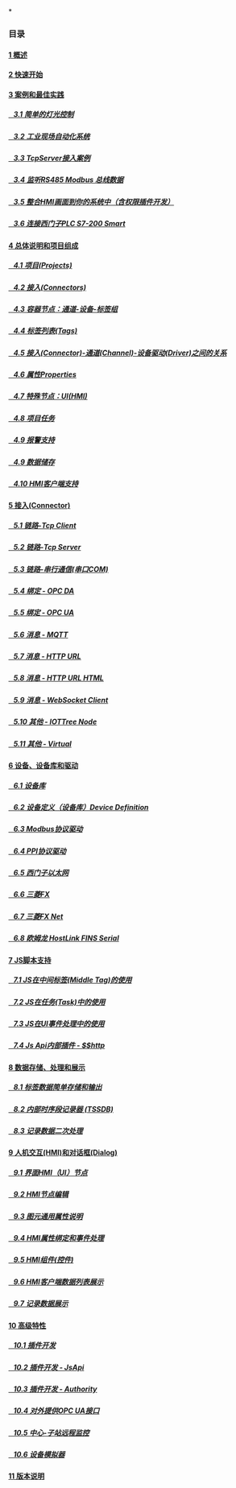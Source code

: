 
*<script src="/_js/jquery-1.12.0.min.js"></script><script src="/_js/bootstrap/js/bootstrap.min.js"></script><script type="text/javascript" src="/_js/ajax.js"></script><script src="/_js/layui/layui.all.js"></script><script src="/_js/dlg_layer.js?v="></script>

<link rel="stylesheet" type="text/css" href="/_js/layui/css/layui.css" /><link  href="/_js/bootstrap/css/bootstrap.min.css" rel="stylesheet" type="text/css" ><link  href="/_js/font4.7.0/css/font-awesome.css"  rel="stylesheet" type="text/css" ><link href="./inc/common.css" rel="stylesheet" type="text/css"><link href="./inc/index.css" rel="stylesheet" type="text/css">


### 目录

#### <a href="README.md">1 概述</a>
#### <a href="doc/quick_start.md">2 快速开始</a>

#### <a href="doc/case/index.md" doc_path="doc/case/index.md" >3 案例和最佳实践</a>
##### <a href="doc/case/example_lamp_demo.md" target="main">&nbsp;&nbsp;&nbsp;3.1 简单的灯光控制</a>
##### <a href="doc/case/case_auto.md" target="main">&nbsp;&nbsp;&nbsp;3.2 工业现场自动化系统</a>
##### <a href="doc/case/example_tcpserver_conn.md" target="main">&nbsp;&nbsp;&nbsp;3.3 TcpServer接入案例</a>
##### <a href="doc/case/case_rs485_sniffer.md" target="main">&nbsp;&nbsp;&nbsp;3.4 监听RS485 Modbus 总线数据</a>
##### <a href="doc/case/case_ref_hmi_auth.md" target="main">&nbsp;&nbsp;&nbsp;3.5 整合HMI画面到你的系统中（含权限插件开发）</a>
##### <a href="doc/case/case_s7200_smart.md" target="main">&nbsp;&nbsp;&nbsp;3.6 连接西门子PLC S7-200 Smart</a>


#### <a href="doc/main/index.md" >4 总体说明和项目组成</a>
##### <a href="doc/main/prjs.md" target="main">&nbsp;&nbsp;&nbsp;4.1 项目(Projects)</a>
##### <a href="doc/main/conn.md" target="main">&nbsp;&nbsp;&nbsp;4.2 接入(Connectors)</a>
##### <a href="doc/main/ch_dev_tagg.md" target="main">&nbsp;&nbsp;&nbsp;4.3 容器节点：通道-设备-标签组</a>
##### <a href="doc/main/tags.md" target="main">&nbsp;&nbsp;&nbsp;4.4 标签列表(Tags)</a>
##### <a href="doc/main/ch_conn_drv.md" target="main">&nbsp;&nbsp;&nbsp;4.5 接入(Connector)-通道(Channel)-设备驱动(Driver)之间的关系</a>
##### <a href="doc/main/properties.md" target="main">&nbsp;&nbsp;&nbsp;4.6 属性Properties</a>
##### <a href="doc/main/hmi.md" target="main">&nbsp;&nbsp;&nbsp;4.7 特殊节点：UI(HMI)</a>
##### <a href="doc/main/task.md" target="main">&nbsp;&nbsp;&nbsp;4.8 项目任务</a>
##### <a href="doc/main/alert.md" target="main">&nbsp;&nbsp;&nbsp;4.9 报警支持</a>
##### <a href="doc/store/index.md" target="main">&nbsp;&nbsp;&nbsp;4.9 数据储存</a>
<!--
##### <a href="doc/main/dict.md" target="main">&nbsp;&nbsp;&nbsp;4.10 数据字典</a>
-->
##### <a href="doc/main/hmi_client.md" target="main">&nbsp;&nbsp;&nbsp;4.10 HMI客户端支持</a>


#### <a href="doc/conn/index.md" >5 接入(Connector)</a>
##### <a href="doc/conn/link_tcpclient.md" target="main">&nbsp;&nbsp;&nbsp;5.1 链路-Tcp Client</a>
##### <a href="doc/conn/link_tcpserver.md" target="main">&nbsp;&nbsp;&nbsp;5.2 链路-Tcp Server</a>
##### <a href="doc/conn/link_com.md" target="main">&nbsp;&nbsp;&nbsp;5.3 链路-串行通信(串口COM)</a>
##### <a href="doc/conn/bind_opcda.md" target="main">&nbsp;&nbsp;&nbsp;5.4 绑定 - OPC DA</a>
##### <a href="doc/conn/bind_opcua.md" target="main">&nbsp;&nbsp;&nbsp;5.5 绑定 - OPC UA</a>
##### <a href="doc/conn/msg_mqtt.md" target="main">&nbsp;&nbsp;&nbsp;5.6 消息 - MQTT</a>
##### <a href="doc/conn/msg_http_url.md" target="main">&nbsp;&nbsp;&nbsp;5.7 消息 - HTTP URL</a>
##### <a href="doc/conn/msg_http_url_html.md" target="main">&nbsp;&nbsp;&nbsp;5.8 消息 - HTTP URL HTML</a>
##### <a href="doc/conn/msg_websocket.md" target="main">&nbsp;&nbsp;&nbsp;5.9 消息 - WebSocket Client</a>
##### <a href="doc/conn/oth_iottree_node.md" target="main">&nbsp;&nbsp;&nbsp;5.10 其他 - IOTTree Node</a>
##### <a href="doc/conn/oth_virtual.md" target="main">&nbsp;&nbsp;&nbsp;5.11 其他 - Virtual</a>

#### <a href="doc/device/index.md" >6 设备、设备库和驱动</a>
##### <a href="doc/device/dev_lib.md" target="main">&nbsp;&nbsp;&nbsp;6.1 设备库</a>
##### <a href="doc/device/dev_def.md" target="main">&nbsp;&nbsp;&nbsp;6.2 设备定义（设备库）Device Definition</a>
##### <a href="doc/device/drv_modbus.md" target="main">&nbsp;&nbsp;&nbsp;6.3 Modbus协议驱动</a>
##### <a href="doc/device/drv_ppi.md" target="main">&nbsp;&nbsp;&nbsp;6.4 PPI协议驱动</a>
##### <a href="doc/device/drv_siemens_eth.md" target="main">&nbsp;&nbsp;&nbsp;6.5 西门子以太网</a>
##### <a href="doc/device/drv_fx.md" target="main">&nbsp;&nbsp;&nbsp;6.6 三菱FX</a>
##### <a href="doc/device/drv_fx_net.md" target="main">&nbsp;&nbsp;&nbsp;6.7 三菱FX Net</a>
##### <a href="doc/device/drv_omron_hl_fins_serial.md" target="main">&nbsp;&nbsp;&nbsp;6.8 欧姆龙 HostLink FINS Serial</a>

#### <a href="doc/js/index.md"> 7 JS脚本支持</a>

##### <a href="doc/js/js_in_midtag.md">&nbsp;&nbsp;&nbsp;7.1 JS在中间标签(Middle Tag)的使用</a>
##### <a href="doc/js/js_in_task.md">&nbsp;&nbsp;&nbsp;7.2 JS在任务(Task)中的使用</a>
##### <a href="doc/js/js_in_ui_event.md">&nbsp;&nbsp;&nbsp;7.3 JS在UI事件处理中的使用</a>
##### <a href="doc/js/js_inner_plugin_http.md">&nbsp;&nbsp;&nbsp;7.4 Js Api内部插件 - \$$http

#### <a href="doc/store/index.md" >8 数据存储、处理和展示</a>
##### <a href="doc/store/store.md" >&nbsp;&nbsp;&nbsp;8.1 标签数据简单存储和输出</a>
##### <a href="doc/store/inner_tssdb.md" target="main">&nbsp;&nbsp;&nbsp;8.2 内部时序段记录器 (TSSDB)</a>
##### <a href="doc/store/inner_recpro.md" target="main">&nbsp;&nbsp;&nbsp;8.3 记录数据二次处理</a>


#### <a href="doc/hmi/index.md" >9 人机交互(HMI)和对话框(Dialog)</a>
##### <a href="doc/hmi/hmi_node.md" target="main">&nbsp;&nbsp;&nbsp;9.1 界面HMI（UI）节点
##### <a href="doc/hmi/hmi_edit.md" target="main">&nbsp;&nbsp;&nbsp;9.2 HMI节点编辑
##### <a href="doc/hmi/hmi_props.md" target="main">&nbsp;&nbsp;&nbsp;9.3 图元通用属性说明
##### <a href="doc/hmi/hmi_bind_evt.md" target="main">&nbsp;&nbsp;&nbsp;9.4 HMI属性绑定和事件处理
##### <a href="doc/hmi/hmi_comp.md" target="main">&nbsp;&nbsp;&nbsp;9.5 HMI组件(控件)</a>
##### <a href="doc/hmi/hmi_data_show.md" target="main">&nbsp;&nbsp;&nbsp;9.6 HMI客户端数据列表展示</a>
##### <a href="doc/hmi/hmi_s4tss_rec.md" target="main">&nbsp;&nbsp;&nbsp;9.7 记录数据展示</a>


#### <a href="doc/advanced/index.md" >10 高级特性</a>
##### <a href="doc/advanced/adv_plugin.md" >&nbsp;&nbsp;&nbsp;10.1 插件开发</a>
##### <a href="doc/advanced/adv_plugin_jsapi.md" target="main">&nbsp;&nbsp;&nbsp;10.2 插件开发 - JsApi</a>
##### <a href="doc/advanced/adv_plugin_auth.md" target="main">&nbsp;&nbsp;&nbsp;10.3 插件开发 - Authority</a>
##### <a href="doc/advanced/adv_opc_ua_out.md" target="main">&nbsp;&nbsp;&nbsp;10.4 对外提供OPC UA接口</a>
##### <a href="doc/advanced/main_sub_station.md" target="main">&nbsp;&nbsp;&nbsp;10.5 中心-子站远程监控</a>
##### <a href="doc/advanced/adv_dev_simulator.md" target="main">&nbsp;&nbsp;&nbsp;10.6 设备模拟器</a>

#### <a href="doc/version.md" >11 版本说明</a>


<script>
<!--

var lang="cn";


$("a").css("cursor","pointer") ;
$("a").each(function(){
    var docp = $(this).attr("href") ;
    $(this).removeAttr("href");
    $(this).attr("doc_path",lang+"/"+docp);
    if(docp)
    {
        $(this).click(function(){
            parent.nav_to($(this).attr("doc_path"));
        });
    }
});
-->
</script>
